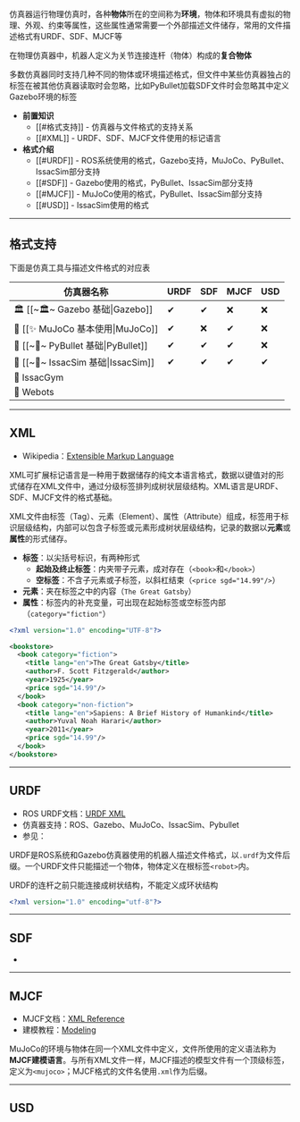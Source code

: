 仿真器运行物理仿真时，各种**物体**所在的空间称为**环境**，物体和环境具有虚拟的物理、外观、约束等属性，这些属性通常需要一个外部描述文件储存，常用的文件描述格式有URDF、SDF、MJCF等

在物理仿真器中，机器人定义为关节连接连杆（物体）构成的**复合物体**

多数仿真器同时支持几种不同的物体或环境描述格式，但文件中某些仿真器独占的标签在被其他仿真器读取时会忽略，比如PyBullet加载SDF文件时会忽略其中定义Gazebo环境的标签

+ **前置知识**
	+ [[#格式支持]] - 仿真器与文件格式的支持关系
	+ [[#XML]] - URDF、SDF、MJCF文件使用的标记语言
+ **格式介绍**
	+ [[#URDF]] - ROS系统使用的格式，Gazebo支持，MuJoCo、PyBullet、IssacSim部分支持
	+ [[#SDF]] - Gazebo使用的格式，PyBullet、IssacSim部分支持
	+ [[#MJCF]] - MuJoCo使用的格式，PyBullet、IssacSim部分支持
	+ [[#USD]] - IssacSim使用的格式

---
## 格式支持

下面是仿真工具与描述文件格式的对应表

| 仿真器名称                             | URDF | SDF | MJCF | USD |
| --------------------------------- | ---- | --- | ---- | --- |
| 🏛 [[~🏛~ Gazebo 基础\|Gazebo]]     | ✔    | ✔   | ❌    | ❌   |
| 🥅 [[✨ MuJoCo 基本使用\|MuJoCo]]      | ✔    | ❌   | ✔    | ❌   |
| 🔫 [[~🔫~ PyBullet 基础\|PyBullet]] | ✔    | ✔   | ✔    | ❌   |
| 🔮 [[~🔮~ IssacSim 基础\|IssacSim]] | ✔    | ✔   | ✔    | ✔   |
| 🌿 IssacGym                       |      |     |      |     |
| 🐞 Webots                         |      |     |      |     |


---
## XML

+ Wikipedia：[Extensible Markup Language](https://en.wikipedia.org/wiki/XML)

XML可扩展标记语言是一种用于数据储存的纯文本语言格式，数据以键值对的形式储存在XML文件中，通过分级标签排列成树状层级结构。XML语言是URDF、SDF、MJCF文件的格式基础。

XML文件由标签（Tag）、元素（Element）、属性（Attribute）组成，标签用于标识层级结构，内部可以包含子标签或元素形成树状层级结构，记录的数据以**元素**或**属性**的形式储存。

+ **标签**：以尖括号标识，有两种形式
	+ **起始及终止标签**：内夹带子元素，成对存在（`<book>`和`</book>`）
	+ **空标签**：不含子元素或子标签，以斜杠结束（`<price sgd="14.99"/>`）
+ **元素**：夹在标签之中的内容（`The Great Gatsby`）
+ **属性**：标签内的补充变量，可出现在起始标签或空标签内部（`category="fiction"`）

```xml
<?xml version="1.0" encoding="UTF-8"?>

<bookstore>
  <book category="fiction">
    <title lang="en">The Great Gatsby</title>
    <author>F. Scott Fitzgerald</author>
    <year>1925</year>
    <price sgd="14.99"/>
  </book>
  <book category="non-fiction">
    <title lang="en">Sapiens: A Brief History of Humankind</title>
    <author>Yuval Noah Harari</author>
    <year>2011</year>
    <price sgd="14.99"/>
  </book>
</bookstore>
```

---
## URDF

+ ROS URDF文档：[URDF XML](https://wiki.ros.org/urdf/XML)
+ 仿真器支持：ROS、Gazebo、MuJoCo、IssacSim、Pybullet
+ 参见：

URDF是ROS系统和Gazebo仿真器使用的机器人描述文件格式，以`.urdf`为文件后缀。一个URDF文件只能描述一个物体，物体定义在根标签`<robot>`内。

URDF的连杆之前只能连接成树状结构，不能定义成环状结构

```xml
<?xml version="1.0" encoding="utf-8"?>


```




---
## SDF

+ 


---
## MJCF 

+ MJCF文档：[XML Reference](https://mujoco.readthedocs.io/en/stable/XMLreference.html)
+ 建模教程：[Modeling](https://mujoco.readthedocs.io/en/latest/modeling.html)

MuJoCo的环境与物体在同一个XML文件中定义，文件所使用的定义语法称为**MJCF建模语言**。与所有XML文件一样，MJCF描述的模型文件有一个顶级标签，定义为`<mujoco>`；MJCF格式的文件名使用`.xml`作为后缀。


---
## USD

